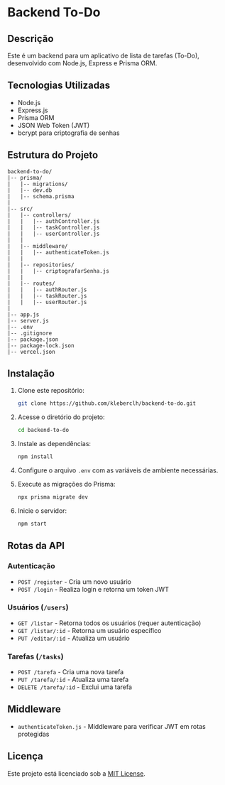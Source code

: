 # Backend To-Do

## Descrição
Este é um backend para um aplicativo de lista de tarefas (To-Do), desenvolvido com Node.js, Express e Prisma ORM.

## Tecnologias Utilizadas
- Node.js
- Express.js
- Prisma ORM
- JSON Web Token (JWT)
- bcrypt para criptografia de senhas

## Estrutura do Projeto

```
backend-to-do/
|-- prisma/
|   |-- migrations/
|   |-- dev.db
|   |-- schema.prisma
|
|-- src/
|   |-- controllers/
|   |   |-- authController.js
|   |   |-- taskController.js
|   |   |-- userController.js
|   |
|   |-- middleware/
|   |   |-- authenticateToken.js
|   |
|   |-- repositories/
|   |   |-- criptografarSenha.js
|   |
|   |-- routes/
|   |   |-- authRouter.js
|   |   |-- taskRouter.js
|   |   |-- userRouter.js
|
|-- app.js
|-- server.js
|-- .env
|-- .gitignore
|-- package.json
|-- package-lock.json
|-- vercel.json
```

## Instalação

1. Clone este repositório:
   ```sh
   git clone https://github.com/kleberclh/backend-to-do.git
   ```

2. Acesse o diretório do projeto:
   ```sh
   cd backend-to-do
   ```

3. Instale as dependências:
   ```sh
   npm install
   ```

4. Configure o arquivo `.env` com as variáveis de ambiente necessárias.

5. Execute as migrações do Prisma:
   ```sh
   npx prisma migrate dev
   ```

6. Inicie o servidor:
   ```sh
   npm start
   ```

## Rotas da API

### Autenticação
- `POST /register` - Cria um novo usuário
- `POST /login` - Realiza login e retorna um token JWT

### Usuários (`/users`)
- `GET /listar` - Retorna todos os usuários (requer autenticação)
- `GET /listar/:id` - Retorna um usuário específico
- `PUT /editar/:id` - Atualiza um usuário


### Tarefas (`/tasks`)
- `POST /tarefa` - Cria uma nova tarefa
- `PUT /tarefa/:id` - Atualiza uma tarefa
- `DELETE /tarefa/:id` - Exclui uma tarefa

## Middleware
- `authenticateToken.js` - Middleware para verificar JWT em rotas protegidas

## Licença
Este projeto está licenciado sob a [MIT License](LICENSE).

